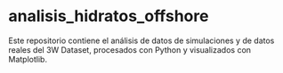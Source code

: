 # analisis_hidratos_offshore
Este repositorio contiene el análisis de datos de simulaciones y de datos reales del 3W Dataset, procesados con Python y visualizados con Matplotlib.
